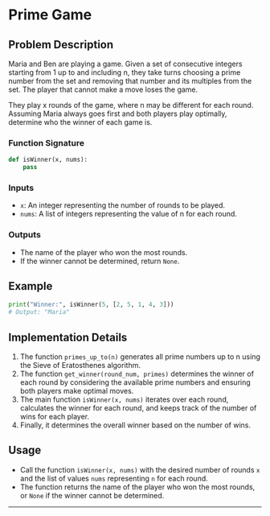 
# Prime Game

## Problem Description

Maria and Ben are playing a game. Given a set of consecutive integers starting from 1 up to and including n, they take turns choosing a prime number from the set and removing that number and its multiples from the set. The player that cannot make a move loses the game.

They play x rounds of the game, where n may be different for each round. Assuming Maria always goes first and both players play optimally, determine who the winner of each game is.

### Function Signature

```python
def isWinner(x, nums):
    pass
```

### Inputs

- `x`: An integer representing the number of rounds to be played.
- `nums`: A list of integers representing the value of n for each round.

### Outputs

- The name of the player who won the most rounds.
- If the winner cannot be determined, return `None`.

## Example

```python
print("Winner:", isWinner(5, [2, 5, 1, 4, 3]))
# Output: "Maria"
```

## Implementation Details

1. The function `primes_up_to(n)` generates all prime numbers up to n using the Sieve of Eratosthenes algorithm.
2. The function `get_winner(round_num, primes)` determines the winner of each round by considering the available prime numbers and ensuring both players make optimal moves.
3. The main function `isWinner(x, nums)` iterates over each round, calculates the winner for each round, and keeps track of the number of wins for each player.
4. Finally, it determines the overall winner based on the number of wins.

## Usage

- Call the function `isWinner(x, nums)` with the desired number of rounds `x` and the list of values `nums` representing `n` for each round.
- The function returns the name of the player who won the most rounds, or `None` if the winner cannot be determined.

---
